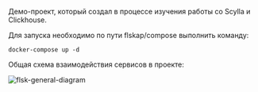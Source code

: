 Демо-проект, который создал в процессе изучения работы со Scylla и Clickhouse.

Для запуска необходимо по пути flskap/compose выполнить команду:

```docker-compose up -d```

Общая схема взаимодействия сервисов в проекте:

![flsk-general-diagram](https://github.com/artsh8/flskap/assets/157958349/9c9febe9-5a7f-41f3-8330-640a7d5d0651)
